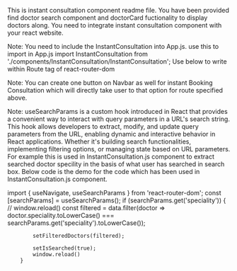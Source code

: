 This is instant consultation component readme file. You have been provided find doctor search component and doctorCard fuctionality to display doctors along. You need to integrate instant consultation component with your react website.

Note:
You need to include the InstantConsultation into App.js. use this to import in App.js import InstantConsultation from './components/InstantConsultation/InstantConsultation';
Use below to write within Route tag of react-router-dom <Route path="/instant-consultation" element={} />

Note:
You can create one button on Navbar as well for instant Booking Consultation which will directly take user to that option for route specified above.

Note:
useSearchParams is a custom hook introduced in React that provides a convenient way to interact with query parameters in a URL's search string. This hook allows developers to extract, modify, and update query parameters from the URL, enabling dynamic and interactive behavior in React applications. Whether it's building search functionalities, implementing filtering options, or managing state based on URL parameters. For example this is used in InstantConsultation.js component to extract searched doctor specility in the basis of what user has searched in search box. Below code is the demo for the code which has been used in InstantConsultation.js component.

import { useNavigate, useSearchParams } from 'react-router-dom'; const [searchParams] = useSearchParams(); if (searchParams.get('speciality')) { // window.reload() const filtered = data.filter(doctor => doctor.speciality.toLowerCase() === searchParams.get('speciality').toLowerCase());

            setFilteredDoctors(filtered);
            
            setIsSearched(true);
            window.reload()
        }